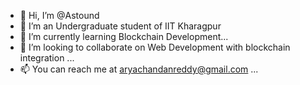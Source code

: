 - 👋 Hi, I’m @Astound
- 👀 I’m an Undergraduate student of IIT Kharagpur
- 🌱 I’m currently learning Blockchain Development...
- 💞️ I’m looking to collaborate on Web Development with blockchain integration ...
- 📫 You can reach me at aryachandanreddy@gmail.com ...

<!---
Astound/Astound is a ✨ special ✨ repository because its `README.md` (this file) appears on your GitHub profile.
You can click the Preview link to take a look at your changes.
--->
